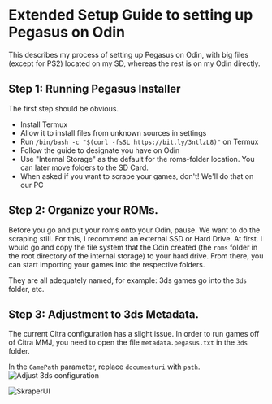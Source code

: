 # Extended Setup Guide to setting up Pegasus on Odin

This describes my process of setting up Pegasus on Odin, with big files (except for PS2) located on my SD, whereas the rest is on my Odin directly.

## Step 1: Running Pegasus Installer

The first step should be obvious.
* Install Termux
* Allow it to install files from unknown sources in settings
* Run `/bin/bash -c "$(curl -fsSL https://bit.ly/3ntlzL8)"` on Termux
* Follow the guide to designate you have on Odin
* Use "Internal Storage" as the default for the roms-folder location. You can later move folders to the SD Card.
* When asked if you want to scrape your games, don't! We'll do that on our PC

## Step 2: Organize your ROMs.

Before you go and put your roms onto your Odin, pause. We want to do the scraping still. For this, I recommend an external SSD or Hard Drive.
At first. I would go and copy the file system that the Odin created (the `roms` folder in the root directory of the internal storage) to your hard drive. From there, you can start importing your games into the respective folders. 

They are all adequately named, for example: 3ds games go into the `3ds` folder, etc.

## Step 3: Adjustment to 3ds Metadata.

The current Citra configuration has a slight issue. In order to run games off of Citra MMJ, you need to open the file `metadata.pegasus.txt` in the `3ds` folder.

In the `GamePath` parameter, replace `documenturi` with `path`.
![Adjust 3ds configuration](https://user-images.githubusercontent.com/106119828/169912444-f02e4948-a45d-4837-8292-40d1ba38d3af.png)


![SkraperUI](https://user-images.githubusercontent.com/106119828/169911323-cf823be5-e376-4ea7-bb31-b7cfe1332b50.png)
